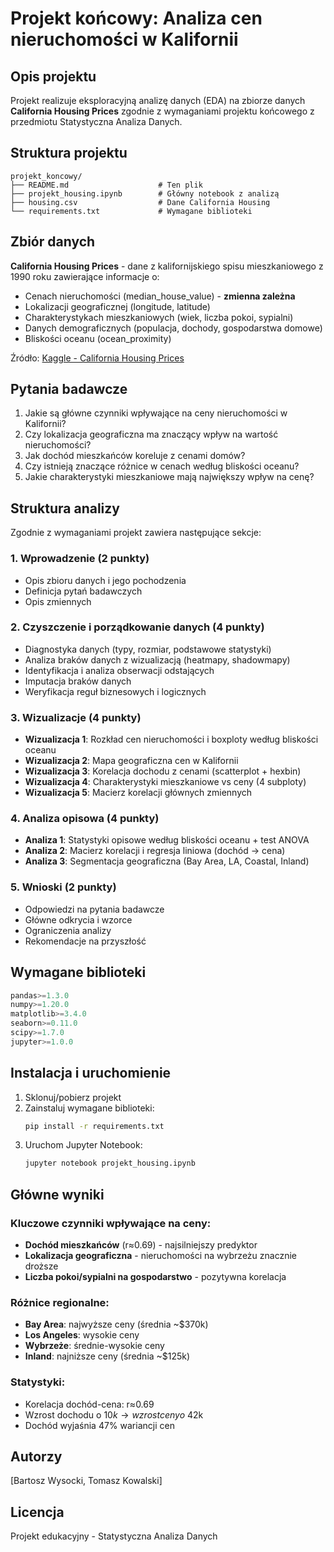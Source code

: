 # Projekt końcowy: Analiza cen nieruchomości w Kalifornii

## Opis projektu

Projekt realizuje eksploracyjną analizę danych (EDA) na zbiorze danych **California Housing Prices** zgodnie z wymaganiami projektu końcowego z przedmiotu Statystyczna Analiza Danych.

## Struktura projektu

```
projekt_koncowy/
├── README.md                    # Ten plik
├── projekt_housing.ipynb        # Główny notebook z analizą  
├── housing.csv                  # Dane California Housing
└── requirements.txt             # Wymagane biblioteki
```

## Zbiór danych

**California Housing Prices** - dane z kalifornijskiego spisu mieszkaniowego z 1990 roku zawierające informacje o:
- Cenach nieruchomości (median_house_value) - **zmienna zależna**
- Lokalizacji geograficznej (longitude, latitude)
- Charakterystykach mieszkaniowych (wiek, liczba pokoi, sypialni)
- Danych demograficznych (populacja, dochody, gospodarstwa domowe)
- Bliskości oceanu (ocean_proximity)

Źródło: [Kaggle - California Housing Prices](https://www.kaggle.com/datasets/camnugent/california-housing-prices)

## Pytania badawcze

1. Jakie są główne czynniki wpływające na ceny nieruchomości w Kalifornii?
2. Czy lokalizacja geograficzna ma znaczący wpływ na wartość nieruchomości?
3. Jak dochód mieszkańców koreluje z cenami domów?
4. Czy istnieją znaczące różnice w cenach według bliskości oceanu?
5. Jakie charakterystyki mieszkaniowe mają największy wpływ na cenę?

## Struktura analizy

Zgodnie z wymaganiami projekt zawiera następujące sekcje:

### 1. Wprowadzenie (2 punkty)
- Opis zbioru danych i jego pochodzenia
- Definicja pytań badawczych
- Opis zmiennych

### 2. Czyszczenie i porządkowanie danych (4 punkty)
- Diagnostyka danych (typy, rozmiar, podstawowe statystyki)
- Analiza braków danych z wizualizacją (heatmapy, shadowmapy)
- Identyfikacja i analiza obserwacji odstających
- Imputacja braków danych
- Weryfikacja reguł biznesowych i logicznych

### 3. Wizualizacje (4 punkty)
- **Wizualizacja 1**: Rozkład cen nieruchomości i boxploty według bliskości oceanu
- **Wizualizacja 2**: Mapa geograficzna cen w Kalifornii
- **Wizualizacja 3**: Korelacja dochodu z cenami (scatterplot + hexbin)
- **Wizualizacja 4**: Charakterystyki mieszkaniowe vs ceny (4 subploty)
- **Wizualizacja 5**: Macierz korelacji głównych zmiennych

### 4. Analiza opisowa (4 punkty)
- **Analiza 1**: Statystyki opisowe według bliskości oceanu + test ANOVA
- **Analiza 2**: Macierz korelacji i regresja liniowa (dochód -> cena)
- **Analiza 3**: Segmentacja geograficzna (Bay Area, LA, Coastal, Inland)

### 5. Wnioski (2 punkty)
- Odpowiedzi na pytania badawcze
- Główne odkrycia i wzorce
- Ograniczenia analizy
- Rekomendacje na przyszłość

## Wymagane biblioteki

```python
pandas>=1.3.0
numpy>=1.20.0
matplotlib>=3.4.0
seaborn>=0.11.0
scipy>=1.7.0
jupyter>=1.0.0
```

## Instalacja i uruchomienie

1. Sklonuj/pobierz projekt
2. Zainstaluj wymagane biblioteki:
   ```bash
   pip install -r requirements.txt
   ```
3. Uruchom Jupyter Notebook:
   ```bash
   jupyter notebook projekt_housing.ipynb
   ```

## Główne wyniki

### Kluczowe czynniki wpływające na ceny:
- **Dochód mieszkańców** (r≈0.69) - najsilniejszy predyktor
- **Lokalizacja geograficzna** - nieruchomości na wybrzeżu znacznie droższe
- **Liczba pokoi/sypialni na gospodarstwo** - pozytywna korelacja

### Różnice regionalne:
- **Bay Area**: najwyższe ceny (średnia ~$370k)
- **Los Angeles**: wysokie ceny
- **Wybrzeże**: średnie-wysokie ceny  
- **Inland**: najniższe ceny (średnia ~$125k)

### Statystyki:
- Korelacja dochód-cena: r≈0.69
- Wzrost dochodu o $10k → wzrost ceny o ~$42k
- Dochód wyjaśnia 47% wariancji cen

## Autorzy

[Bartosz Wysocki, Tomasz Kowalski]

## Licencja

Projekt edukacyjny - Statystyczna Analiza Danych 
